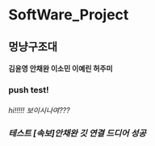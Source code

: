 # SoftWare_Project
<h2> 멍냥구조대
<h4>김윤영 안채완 이소민 이예린 허주미

<h3> push test!
<h6>hi!!!!!
<h7>보이시나여???
<h3>테스트 [속보]안채완 깃 연결 드디어 성공
